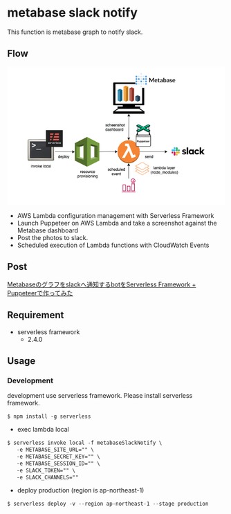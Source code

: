 # metabase slack notify

This function is metabase graph to notify slack.

## Flow 

![Design](https://github.com/gtongy/metabase-slack-notify/blob/master/images/metabase-slack-notify.png)

 - AWS Lambda configuration management with Serverless Framework
 - Launch Puppeteer on AWS Lambda and take a screenshot against the Metabase dashboard
 - Post the photos to slack.
 - Scheduled execution of Lambda functions with CloudWatch Events

## Post

[Metabaseのグラフをslackへ通知するbotをServerless Framework + Puppeteerで作ってみた](https://kaminashi-developer.hatenablog.jp/entry/2020/10/12/metabase-slack-notify)

## Requirement

- serverless framework
  - 2.4.0

## Usage

### Development

development use serverless framework. Please install serverless framework.

```
$ npm install -g serverless
```

- exec lambda local

```
$ serverless invoke local -f metabaseSlackNotify \
   -e METABASE_SITE_URL="" \
   -e METABASE_SECRET_KEY="" \
   -e METABASE_SESSION_ID="" \
   -e SLACK_TOKEN="" \
   -e SLACK_CHANNELS=""
```

- deploy production (region is ap-northeast-1)

```
$ serverless deploy -v --region ap-northeast-1 --stage production
```

